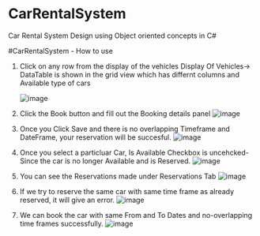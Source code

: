 # CarRentalSystem
Car Rental System Design using Object oriented concepts  in C#

#CarRentalSystem - How to use

1. Click on any row from the display of the vehicles
      Display Of Vehicles->  DataTable is shown in the grid view which has differnt columns and Available type of cars
      
      ![image](https://user-images.githubusercontent.com/11298759/52545833-90d21500-2d88-11e9-8b8c-1943e069bb73.png)

      
2. Click the Book button and fill out the Booking details panel
       ![image](https://user-images.githubusercontent.com/11298759/52545890-148c0180-2d89-11e9-8c4b-650d157732ed.png)

3. Once you Click Save and there is no overlapping Timeframe and DateFrame, your reservation will be succesful.
      ![image](https://user-images.githubusercontent.com/11298759/52545921-59179d00-2d89-11e9-84d3-84b167359ae5.png)
      
4. Once you select a particluar Car, Is Available Checkbox is uncehcked- Since the car is no longer Available and is Reserved.
     ![image](https://user-images.githubusercontent.com/11298759/52545973-b01d7200-2d89-11e9-95c1-a3f34d0eb432.png)

5. You can see the Reservations made under Reservations Tab
     ![image](https://user-images.githubusercontent.com/11298759/52545992-dcd18980-2d89-11e9-837d-8c86a7e421fc.png)
     
6. If we try to reserve the same car with same time frame as already reserved, it will give an error.
     ![image](https://user-images.githubusercontent.com/11298759/52546042-2ae68d00-2d8a-11e9-8624-9f5a4d29d3b7.png)
     
7. We can book the car with same From and To Dates and no-overlapping time frames successfully.
     ![image](https://user-images.githubusercontent.com/11298759/52546082-8b75ca00-2d8a-11e9-8990-0f8650f8de59.png)
